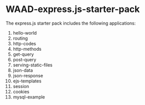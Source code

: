# WAAD-express.js-starter-pack

The express.js starter pack includes the following applications:

01. hello-world  
02. routing  
03. http-codes
04. http-methods
05. get-query
06. post-query
07. serving-static-files
08. json-data
09. json-response
10. ejs-templates
11. session
12. cookies
13. mysql-example
